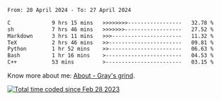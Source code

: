 <!--START_SECTION:waka-->

```txt
From: 20 April 2024 - To: 27 April 2024

C             9 hrs 15 mins   >>>>>>>>-----------------   32.78 %
sh            7 hrs 46 mins   >>>>>>>------------------   27.52 %
Markdown      3 hrs 11 mins   >>>----------------------   11.32 %
TeX           2 hrs 46 mins   >>-----------------------   09.81 %
Python        1 hr 52 mins    >>-----------------------   06.63 %
Bash          1 hr 16 mins    >------------------------   04.53 %
C++           53 mins         >------------------------   03.15 %
```

<!--END_SECTION:waka-->

<!-- [![grayxu's github stats](https://github-readme-stats.vercel.app/api?username=grayxu&count_private=true&show_icons=true)](https://github.com/grayxu) -->

Know more about me: [About - Gray's grind](https://www.grayxu.cn/).
<p align="left">
  <a href="https://wakatime.com/@c69eb31e-43a1-463f-8968-c3449e386f57"><img src="https://wakatime.com/badge/user/c69eb31e-43a1-463f-8968-c3449e386f57.svg" title="Total time coded since Feb 28 2023" /></a>
</p>

